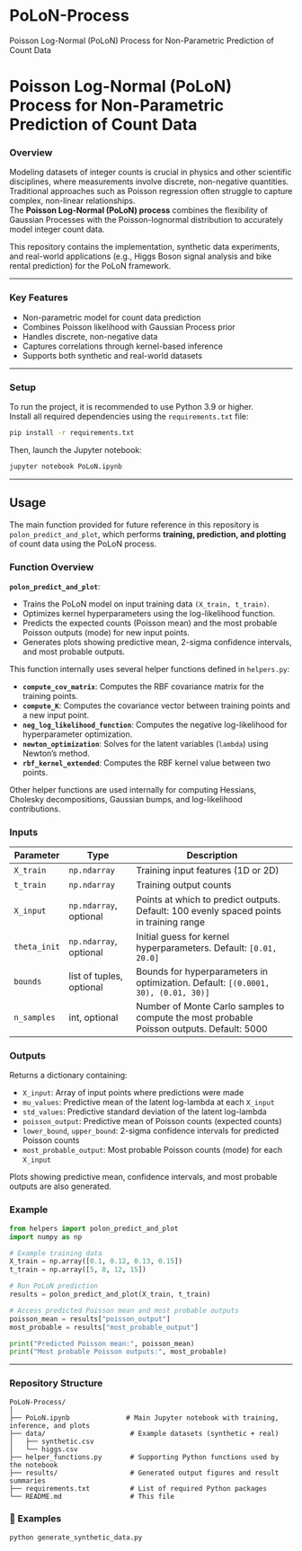 # PoLoN-Process
Poisson Log-Normal (PoLoN) Process for Non-Parametric Prediction of Count Data
# Poisson Log-Normal (PoLoN) Process for Non-Parametric Prediction of Count Data

### Overview
Modeling datasets of integer counts is crucial in physics and other scientific disciplines, where measurements involve discrete, non-negative quantities.  
Traditional approaches such as Poisson regression often struggle to capture complex, non-linear relationships.  
The **Poisson Log-Normal (PoLoN) process** combines the flexibility of Gaussian Processes with the Poisson-lognormal distribution to accurately model integer count data.

This repository contains the implementation, synthetic data experiments, and real-world applications (e.g., Higgs Boson signal analysis and bike rental prediction) for the PoLoN framework.

---

### Key Features
- Non-parametric model for count data prediction  
- Combines Poisson likelihood with Gaussian Process prior  
- Handles discrete, non-negative data  
- Captures correlations through kernel-based inference  
- Supports both synthetic and real-world datasets  

---

### Setup
To run the project, it is recommended to use Python 3.9 or higher.  
Install all required dependencies using the `requirements.txt` file:

```bash
pip install -r requirements.txt
```
Then, launch the Jupyter notebook:

```bash
jupyter notebook PoLoN.ipynb
```

---


## Usage

The main function provided for future reference in this repository is `polon_predict_and_plot`, which performs **training, prediction, and plotting** of count data using the PoLoN process.

### Function Overview

**`polon_predict_and_plot`**:

- Trains the PoLoN model on input training data `(X_train, t_train)`.
- Optimizes kernel hyperparameters using the log-likelihood function.
- Predicts the expected counts (Poisson mean) and the most probable Poisson outputs (mode) for new input points.
- Generates plots showing predictive mean, 2-sigma confidence intervals, and most probable outputs.

This function internally uses several helper functions defined in `helpers.py`:

- **`compute_cov_matrix`**: Computes the RBF covariance matrix for the training points.  
- **`compute_K`**: Computes the covariance vector between training points and a new input point.  
- **`neg_log_likelihood_function`**: Computes the negative log-likelihood for hyperparameter optimization.  
- **`newton_optimization`**: Solves for the latent variables (`lambda`) using Newton’s method.  
- **`rbf_kernel_extended`**: Computes the RBF kernel value between two points.  

Other helper functions are used internally for computing Hessians, Cholesky decompositions, Gaussian bumps, and log-likelihood contributions.

### Inputs

| Parameter      | Type       | Description |
|----------------|------------|-------------|
| `X_train`      | `np.ndarray` | Training input features (1D or 2D) |
| `t_train`      | `np.ndarray` | Training output counts |
| `X_input`      | `np.ndarray`, optional | Points at which to predict outputs. Default: 100 evenly spaced points in training range |
| `theta_init`   | `np.ndarray`, optional | Initial guess for kernel hyperparameters. Default: `[0.01, 20.0]` |
| `bounds`       | list of tuples, optional | Bounds for hyperparameters in optimization. Default: `[(0.0001, 30), (0.01, 30)]` |
| `n_samples`    | int, optional | Number of Monte Carlo samples to compute the most probable Poisson outputs. Default: 5000 |

### Outputs

Returns a dictionary containing:

- `X_input`: Array of input points where predictions were made  
- `mu_values`: Predictive mean of the latent log-lambda at each `X_input`  
- `std_values`: Predictive standard deviation of the latent log-lambda  
- `poisson_output`: Predictive mean of Poisson counts (expected counts)  
- `lower_bound`, `upper_bound`: 2-sigma confidence intervals for predicted Poisson counts  
- `most_probable_output`: Most probable Poisson counts (mode) for each `X_input`  

Plots showing predictive mean, confidence intervals, and most probable outputs are also generated.

### Example

```python
from helpers import polon_predict_and_plot
import numpy as np

# Example training data
X_train = np.array([0.1, 0.12, 0.13, 0.15])
t_train = np.array([5, 8, 12, 15])

# Run PoLoN prediction
results = polon_predict_and_plot(X_train, t_train)

# Access predicted Poisson mean and most probable outputs
poisson_mean = results["poisson_output"]
most_probable = results["most_probable_output"]

print("Predicted Poisson mean:", poisson_mean)
print("Most probable Poisson outputs:", most_probable)
```
---
### Repository Structure
```
PoLoN-Process/
│
├── PoLoN.ipynb              # Main Jupyter notebook with training, inference, and plots
├── data/                     # Example datasets (synthetic + real)
│   ├── synthetic.csv
│   └── higgs.csv
├── helper_functions.py       # Supporting Python functions used by the notebook
├── results/                  # Generated output figures and result summaries
├── requirements.txt          # List of required Python packages
└── README.md                 # This file
```
### 🧩 Examples

```bash
python generate_synthetic_data.py


